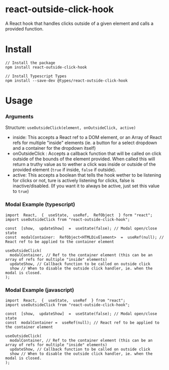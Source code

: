 # react-outside-click-hook

A React hook that handles clicks outside of a given element and calls a provided function.

# Install

    // Install the package
    npm install react-outside-click-hook

    // Install Typescript Types
    npm install --save-dev @types/react-outside-click-hook

# Usage

### Arguments

Structure:
`useOutsideClick(element, onOutsideClick, active)`

- inside: This accepts a React ref to a DOM element, or an Array of React refs for multiple "inside" elements (ie. a button for a select dropdown and a container for the dropdown itself)
- onOutsideClick : Accepts a callback function that will be called on click outside of the bounds of the element provided. When called this will return a truthy value as to wether a click was inside or outside of the provided element (`true` if inside, `false` if outside).
- active: This accepts a boolean that tells the hook wether to be listening for clicks or not, ture is actively listening for clicks, false is inactive/disabled. (If you want it to always be active, just set this value to `true`)

### Modal Example (typescript)

    import  React,  {  useState,  useRef,  RefObject  } form "react";
    import useOutsideClick from "react-outside-click-hook";

    const  [show,  updateShow]  =  useState(false); // Modal open/close state
    const  modalContainer:  RefObject<HTMLDivElement>  =  useRef(null); // React ref to be applied to the container element

    useOutsideClick(
      modalContainer, // Ref to the container element (this can be an array of refs for multiple "inside" elements)
      updateShow, // Callback function to be called on outside click
      show // When to disable the outside click handler, ie. when the modal is closed.
    );

### Modal Example (javascript)

    import  React,  {  useState,  useRef  } from "react";
    import useOutsideClick from "react-outside-click-hook";

    const  [show,  updateShow]  =  useState(false); // Modal open/close state
    const  modalContainer =  useRef(null); // React ref to be applied to the container element

    useOutsideClick(
      modalContainer, // Ref to the container element (this can be an array of refs for multiple "inside" elements)
      updateShow, // Callback function to be called on outside click
      show // When to disable the outside click handler, ie. when the modal is closed.
    );
